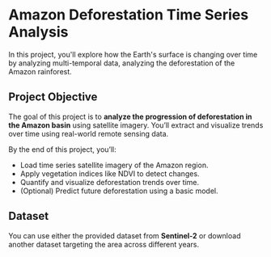 # Amazon Deforestation Time Series Analysis

In this project, you'll explore how the Earth's surface is changing over time by analyzing multi-temporal data, analyzing the deforestation of the Amazon rainforest.

## Project Objective

The goal of this project is to **analyze the progression of deforestation in the Amazon basin** using satellite imagery. You’ll extract and visualize trends over time using real-world remote sensing data.

By the end of this project, you’ll:
- Load time series satellite imagery of the Amazon region.
- Apply vegetation indices like NDVI to detect changes.
- Quantify and visualize deforestation trends over time.
- (Optional) Predict future deforestation using a basic model.

## Dataset

You can use either the provided dataset from **Sentinel-2** or download another dataset targeting the area across different years.
